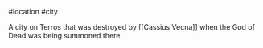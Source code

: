 #location #city 

A city on Terros that was destroyed by [[Cassius Vecna]] when the God of Dead was being summoned there.